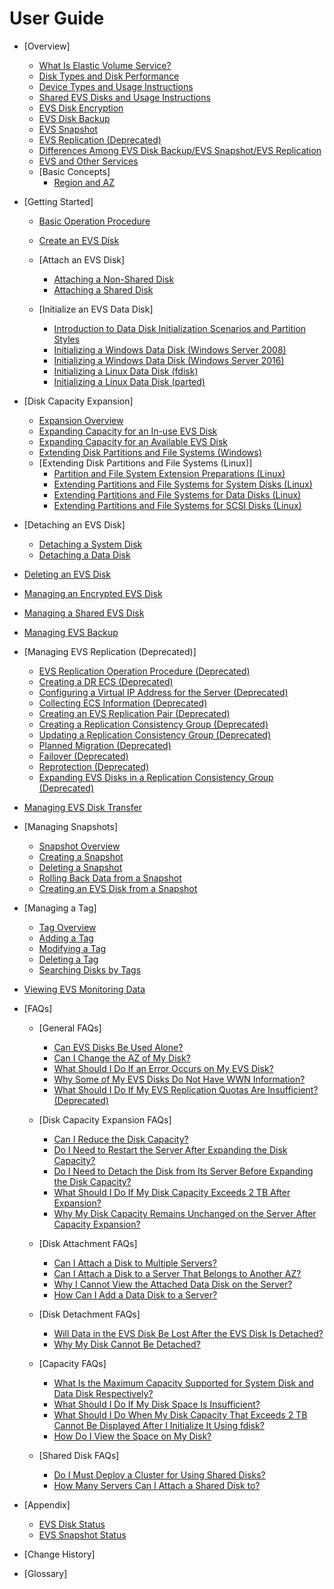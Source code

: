 # User Guide

-   [Overview]
    -   [What Is Elastic Volume Service?](what-is-elastic-volume-service.md)
    -   [Disk Types and Disk Performance](disk-types-and-disk-performance.md)
    -   [Device Types and Usage Instructions](device-types-and-usage-instructions.md)
    -   [Shared EVS Disks and Usage Instructions](shared-evs-disks-and-usage-instructions.md)
    -   [EVS Disk Encryption](evs-disk-encryption.md)
    -   [EVS Disk Backup](evs-disk-backup.md)
    -   [EVS Snapshot](evs-snapshot.md)
    -   [EVS Replication \(Deprecated\)](evs-replication-(deprecated).md)
    -   [Differences Among EVS Disk Backup/EVS Snapshot/EVS Replication](differences-among-evs-disk-backup-evs-snapshot-evs-replication.md)
    -   [EVS and Other Services](evs-and-other-services.md)
    -   [Basic Concepts]
        -   [Region and AZ](region-and-az.md)


-   [Getting Started]
    -   [Basic Operation Procedure](basic-operation-procedure.md)
    -   [Create an EVS Disk](create-an-evs-disk.md)
    -   [Attach an EVS Disk]
        -   [Attaching a Non-Shared Disk](attaching-a-non-shared-disk.md)
        -   [Attaching a Shared Disk](attaching-a-shared-disk.md)

    -   [Initialize an EVS Data Disk]
        -   [Introduction to Data Disk Initialization Scenarios and Partition Styles](introduction-to-data-disk-initialization-scenarios-and-partition-styles.md)
        -   [Initializing a Windows Data Disk \(Windows Server 2008\)](initializing-a-windows-data-disk-(windows-server-2008).md)
        -   [Initializing a Windows Data Disk \(Windows Server 2016\)](initializing-a-windows-data-disk-(windows-server-2016).md)
        -   [Initializing a Linux Data Disk \(fdisk\)](initializing-a-linux-data-disk-(fdisk).md)
        -   [Initializing a Linux Data Disk \(parted\)](initializing-a-linux-data-disk-(parted).md)


-   [Disk Capacity Expansion]
    -   [Expansion Overview](expansion-overview.md)
    -   [Expanding Capacity for an In-use EVS Disk](expanding-capacity-for-an-in-use-evs-disk.md)
    -   [Expanding Capacity for an Available EVS Disk](expanding-capacity-for-an-available-evs-disk.md)
    -   [Extending Disk Partitions and File Systems \(Windows\)](extending-disk-partitions-and-file-systems-(windows).md)
    -   [Extending Disk Partitions and File Systems \(Linux\)]
        -   [Partition and File System Extension Preparations \(Linux\)](partition-and-file-system-extension-preparations-(linux).md)
        -   [Extending Partitions and File Systems for System Disks \(Linux\)](extending-partitions-and-file-systems-for-system-disks-(linux).md)
        -   [Extending Partitions and File Systems for Data Disks \(Linux\)](extending-partitions-and-file-systems-for-data-disks-(linux).md)
        -   [Extending Partitions and File Systems for SCSI Disks \(Linux\)](extending-partitions-and-file-systems-for-scsi-disks-(linux).md)


-   [Detaching an EVS Disk]
    -   [Detaching a System Disk](detaching-a-system-disk.md)
    -   [Detaching a Data Disk](detaching-a-data-disk.md)

-   [Deleting an EVS Disk](deleting-an-evs-disk.md)
-   [Managing an Encrypted EVS Disk](managing-an-encrypted-evs-disk.md)
-   [Managing a Shared EVS Disk](managing-a-shared-evs-disk.md)
-   [Managing EVS Backup](managing-evs-backup.md)
-   [Managing EVS Replication \(Deprecated\)]
    -   [EVS Replication Operation Procedure \(Deprecated\)](evs-replication-operation-procedure-(deprecated).md)
    -   [Creating a DR ECS \(Deprecated\)](creating-a-dr-ecs-(deprecated).md)
    -   [Configuring a Virtual IP Address for the Server \(Deprecated\)](configuring-a-virtual-ip-address-for-the-server-(deprecated).md)
    -   [Collecting ECS Information \(Deprecated\)](collecting-ecs-information-(deprecated).md)
    -   [Creating an EVS Replication Pair \(Deprecated\)](creating-an-evs-replication-pair-(deprecated).md)
    -   [Creating a Replication Consistency Group \(Deprecated\)](creating-a-replication-consistency-group-(deprecated).md)
    -   [Updating a Replication Consistency Group \(Deprecated\)](updating-a-replication-consistency-group-(deprecated).md)
    -   [Planned Migration \(Deprecated\)](planned-migration-(deprecated).md)
    -   [Failover \(Deprecated\)](failover-(deprecated).md)
    -   [Reprotection \(Deprecated\)](reprotection-(deprecated).md)
    -   [Expanding EVS Disks in a Replication Consistency Group \(Deprecated\)](expanding-evs-disks-in-a-replication-consistency-group-(deprecated).md)

-   [Managing EVS Disk Transfer](managing-evs-disk-transfer.md)
-   [Managing Snapshots]
    -   [Snapshot Overview](snapshot-overview.md)
    -   [Creating a Snapshot](creating-a-snapshot.md)
    -   [Deleting a Snapshot](deleting-a-snapshot.md)
    -   [Rolling Back Data from a Snapshot](rolling-back-data-from-a-snapshot.md)
    -   [Creating an EVS Disk from a Snapshot](creating-an-evs-disk-from-a-snapshot.md)

-   [Managing a Tag]
    -   [Tag Overview](tag-overview.md)
    -   [Adding a Tag](adding-a-tag.md)
    -   [Modifying a Tag](modifying-a-tag.md)
    -   [Deleting a Tag](deleting-a-tag.md)
    -   [Searching Disks by Tags](searching-disks-by-tags.md)

-   [Viewing EVS Monitoring Data](viewing-evs-monitoring-data.md)
-   [FAQs]
    -   [General FAQs]
        -   [Can EVS Disks Be Used Alone?](can-evs-disks-be-used-alone.md)
        -   [Can I Change the AZ of My Disk?](can-i-change-the-az-of-my-disk.md)
        -   [What Should I Do If an Error Occurs on My EVS Disk?](what-should-i-do-if-an-error-occurs-on-my-evs-disk.md)
        -   [Why Some of My EVS Disks Do Not Have WWN Information?](why-some-of-my-evs-disks-do-not-have-wwn-information.md)
        -   [What Should I Do If My EVS Replication Quotas Are Insufficient? \(Deprecated\)](what-should-i-do-if-my-evs-replication-quotas-are-insufficient-(deprecated).md)

    -   [Disk Capacity Expansion FAQs]
        -   [Can I Reduce the Disk Capacity?](can-i-reduce-the-disk-capacity.md)
        -   [Do I Need to Restart the Server After Expanding the Disk Capacity?](do-i-need-to-restart-the-server-after-expanding-the-disk-capacity.md)
        -   [Do I Need to Detach the Disk from Its Server Before Expanding the Disk Capacity?](do-i-need-to-detach-the-disk-from-its-server-before-expanding-the-disk-capacity.md)
        -   [What Should I Do If My Disk Capacity Exceeds 2 TB After Expansion?](what-should-i-do-if-my-disk-capacity-exceeds-2-tb-after-expansion.md)
        -   [Why My Disk Capacity Remains Unchanged on the Server After Capacity Expansion?](why-my-disk-capacity-remains-unchanged-on-the-server-after-capacity-expansion.md)

    -   [Disk Attachment FAQs]
        -   [Can I Attach a Disk to Multiple Servers?](can-i-attach-a-disk-to-multiple-servers.md)
        -   [Can I Attach a Disk to a Server That Belongs to Another AZ?](can-i-attach-a-disk-to-a-server-that-belongs-to-another-az.md)
        -   [Why I Cannot View the Attached Data Disk on the Server?](why-i-cannot-view-the-attached-data-disk-on-the-server.md)
        -   [How Can I Add a Data Disk to a Server?](how-can-i-add-a-data-disk-to-a-server.md)

    -   [Disk Detachment FAQs]
        -   [Will Data in the EVS Disk Be Lost After the EVS Disk Is Detached?](will-data-in-the-evs-disk-be-lost-after-the-evs-disk-is-detached.md)
        -   [Why My Disk Cannot Be Detached?](why-my-disk-cannot-be-detached.md)

    -   [Capacity FAQs]
        -   [What Is the Maximum Capacity Supported for System Disk and Data Disk Respectively?](what-is-the-maximum-capacity-supported-for-system-disk-and-data-disk-respectively.md)
        -   [What Should I Do If My Disk Space Is Insufficient?](what-should-i-do-if-my-disk-space-is-insufficient.md)
        -   [What Should I Do When My Disk Capacity That Exceeds 2 TB Cannot Be Displayed After I Initialize It Using fdisk?](what-should-i-do-when-my-disk-capacity-that-exceeds-2-tb-cannot-be-displayed-after-i-initialize-it-u.md)
        -   [How Do I View the Space on My Disk?](how-do-i-view-the-space-on-my-disk.md)

    -   [Shared Disk FAQs]
        -   [Do I Must Deploy a Cluster for Using Shared Disks?](do-i-must-deploy-a-cluster-for-using-shared-disks.md)
        -   [How Many Servers Can I Attach a Shared Disk to?](how-many-servers-can-i-attach-a-shared-disk-to.md)


-   [Appendix]
    -   [EVS Disk Status](evs-disk-status.md)
    -   [EVS Snapshot Status](evs-snapshot-status.md)

-   [Change History]
-   [Glossary]

